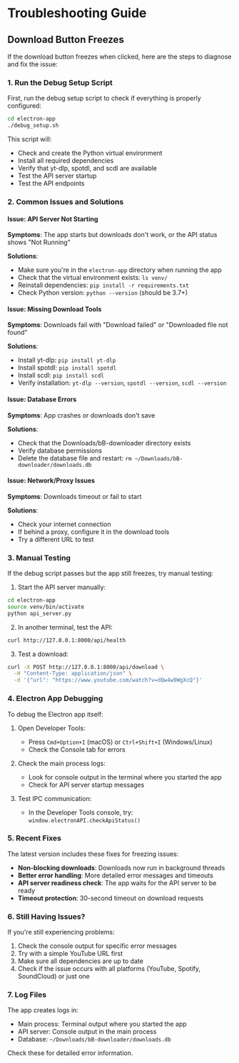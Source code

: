 # Troubleshooting Guide

## Download Button Freezes

If the download button freezes when clicked, here are the steps to diagnose and fix the issue:

### 1. Run the Debug Setup Script

First, run the debug setup script to check if everything is properly configured:

```bash
cd electron-app
./debug_setup.sh
```

This script will:
- Check and create the Python virtual environment
- Install all required dependencies
- Verify that yt-dlp, spotdl, and scdl are available
- Test the API server startup
- Test the API endpoints

### 2. Common Issues and Solutions

#### Issue: API Server Not Starting
**Symptoms**: The app starts but downloads don't work, or the API status shows "Not Running"

**Solutions**:
- Make sure you're in the `electron-app` directory when running the app
- Check that the virtual environment exists: `ls venv/`
- Reinstall dependencies: `pip install -r requirements.txt`
- Check Python version: `python --version` (should be 3.7+)

#### Issue: Missing Download Tools
**Symptoms**: Downloads fail with "Download failed" or "Downloaded file not found"

**Solutions**:
- Install yt-dlp: `pip install yt-dlp`
- Install spotdl: `pip install spotdl`
- Install scdl: `pip install scdl`
- Verify installation: `yt-dlp --version`, `spotdl --version`, `scdl --version`

#### Issue: Database Errors
**Symptoms**: App crashes or downloads don't save

**Solutions**:
- Check that the Downloads/bB-downloader directory exists
- Verify database permissions
- Delete the database file and restart: `rm ~/Downloads/bB-downloader/downloads.db`

#### Issue: Network/Proxy Issues
**Symptoms**: Downloads timeout or fail to start

**Solutions**:
- Check your internet connection
- If behind a proxy, configure it in the download tools
- Try a different URL to test

### 3. Manual Testing

If the debug script passes but the app still freezes, try manual testing:

1. Start the API server manually:
```bash
cd electron-app
source venv/bin/activate
python api_server.py
```

2. In another terminal, test the API:
```bash
curl http://127.0.0.1:8000/api/health
```

3. Test a download:
```bash
curl -X POST http://127.0.0.1:8000/api/download \
  -H "Content-Type: application/json" \
  -d '{"url": "https://www.youtube.com/watch?v=dQw4w9WgXcQ"}'
```

### 4. Electron App Debugging

To debug the Electron app itself:

1. Open Developer Tools:
   - Press `Cmd+Option+I` (macOS) or `Ctrl+Shift+I` (Windows/Linux)
   - Check the Console tab for errors

2. Check the main process logs:
   - Look for console output in the terminal where you started the app
   - Check for API server startup messages

3. Test IPC communication:
   - In the Developer Tools console, try: `window.electronAPI.checkApiStatus()`

### 5. Recent Fixes

The latest version includes these fixes for freezing issues:

- **Non-blocking downloads**: Downloads now run in background threads
- **Better error handling**: More detailed error messages and timeouts
- **API server readiness check**: The app waits for the API server to be ready
- **Timeout protection**: 30-second timeout on download requests

### 6. Still Having Issues?

If you're still experiencing problems:

1. Check the console output for specific error messages
2. Try with a simple YouTube URL first
3. Make sure all dependencies are up to date
4. Check if the issue occurs with all platforms (YouTube, Spotify, SoundCloud) or just one

### 7. Log Files

The app creates logs in:
- Main process: Terminal output where you started the app
- API server: Console output in the main process
- Database: `~/Downloads/bB-downloader/downloads.db`

Check these for detailed error information. 